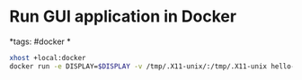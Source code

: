 # Run GUI application in Docker
*tags: #docker *


```bash
xhost +local:docker
docker run -e DISPLAY=$DISPLAY -v /tmp/.X11-unix/:/tmp/.X11-unix hello-world
```
